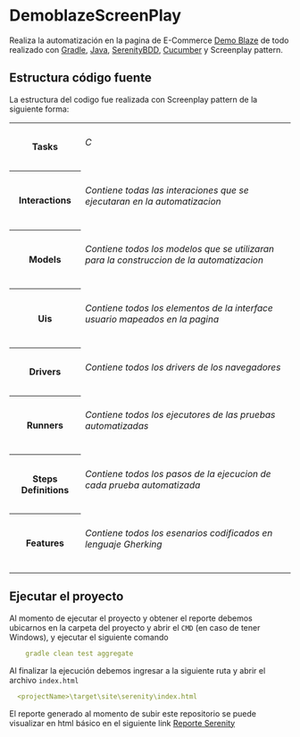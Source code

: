 # DemoblazeScreenPlay

Realiza la automatización en la pagina de E-Commerce
[Demo Blaze](https://www.demoblaze.com/) de  todo realizado con [Gradle](https://gradle.org/), [Java](https://www.java.com/es/), [SerenityBDD](https://serenity-bdd.github.io/theserenitybook/latest/index.html), [Cucumber](https://cucumber.io/) y Screenplay pattern.


## Estructura código fuente

La estructura del codigo fue realizada con Screenplay pattern de la siguiente forma:
<table>
<tr>
  <th>Tasks</th>
  <td>
    <h6>C</h6>
  </td>
</tr>
  <tr>
  <th>Interactions</th>
  <td>
    <h6>Contiene todas las interaciones que se ejecutaran en la automatizacion</h6>
  </td>
</tr>
  <tr>
  <th>Models</th>
  <td>
    <h6>Contiene todos los modelos que se utilizaran para la construccion de la automatizacion</h6>
  </td>
</tr>
  <tr>
  <th>Uis</th>
  <td>
    <h6>Contiene todos los elementos de la interface usuario mapeados en la pagina</h6>
  </td>
</tr>
  <tr>
  <th>Drivers</th>
  <td>
    <h6>Contiene todos los drivers de los navegadores</h6>
  </td>
</tr>
  <tr>
  <th>Runners</th>
  <td>
    <h6>Contiene todos los ejecutores de las pruebas automatizadas</h6>
  </td>
</tr>
  <tr>
  <th>Steps Definitions</th>
  <td>
    <h6>Contiene todos los pasos de la ejecucion de cada prueba automatizada</h6>
  </td>
</tr>
  <tr>
  <th>Features</th>
  <td>
    <h6>Contiene todos los esenarios codificados en lenguaje Gherking</h6>
  </td>
</tr>
</table>

## Ejecutar el proyecto 
Al momento de ejecutar el proyecto y obtener el reporte debemos 
ubicarnos en la carpeta del proyecto y abrir el `CMD` (en caso de tener Windows), 
y ejecutar el siguiente comando 

```yml
    gradle clean test aggregate
```

Al finalizar la ejecución debemos ingresar a la siguiente ruta y abrir el archivo `index.html`

```yml
  <projectName>\target\site\serenity\index.html
```

El reporte generado al momento de subir este repositorio se puede 
visualizar en html básico en el siguiente link [Reporte Serenity](https://htmlpreview.github.io/?https://github.com/jcalderonagudelo/DemoblazeScreenPlay/blob/master/target/site/serenity/index.html)

